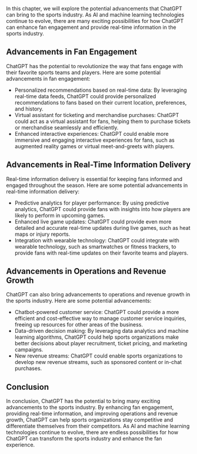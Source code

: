 
In this chapter, we will explore the potential advancements that ChatGPT can bring to the sports industry. As AI and machine learning technologies continue to evolve, there are many exciting possibilities for how ChatGPT can enhance fan engagement and provide real-time information in the sports industry.

Advancements in Fan Engagement
------------------------------

ChatGPT has the potential to revolutionize the way that fans engage with their favorite sports teams and players. Here are some potential advancements in fan engagement:

* Personalized recommendations based on real-time data: By leveraging real-time data feeds, ChatGPT could provide personalized recommendations to fans based on their current location, preferences, and history.
* Virtual assistant for ticketing and merchandise purchases: ChatGPT could act as a virtual assistant for fans, helping them to purchase tickets or merchandise seamlessly and efficiently.
* Enhanced interactive experiences: ChatGPT could enable more immersive and engaging interactive experiences for fans, such as augmented reality games or virtual meet-and-greets with players.

Advancements in Real-Time Information Delivery
----------------------------------------------

Real-time information delivery is essential for keeping fans informed and engaged throughout the season. Here are some potential advancements in real-time information delivery:

* Predictive analytics for player performance: By using predictive analytics, ChatGPT could provide fans with insights into how players are likely to perform in upcoming games.
* Enhanced live game updates: ChatGPT could provide even more detailed and accurate real-time updates during live games, such as heat maps or injury reports.
* Integration with wearable technology: ChatGPT could integrate with wearable technology, such as smartwatches or fitness trackers, to provide fans with real-time updates on their favorite teams and players.

Advancements in Operations and Revenue Growth
---------------------------------------------

ChatGPT can also bring advancements to operations and revenue growth in the sports industry. Here are some potential advancements:

* Chatbot-powered customer service: ChatGPT could provide a more efficient and cost-effective way to manage customer service inquiries, freeing up resources for other areas of the business.
* Data-driven decision making: By leveraging data analytics and machine learning algorithms, ChatGPT could help sports organizations make better decisions about player recruitment, ticket pricing, and marketing campaigns.
* New revenue streams: ChatGPT could enable sports organizations to develop new revenue streams, such as sponsored content or in-chat purchases.

Conclusion
----------

In conclusion, ChatGPT has the potential to bring many exciting advancements to the sports industry. By enhancing fan engagement, providing real-time information, and improving operations and revenue growth, ChatGPT can help sports organizations stay competitive and differentiate themselves from their competitors. As AI and machine learning technologies continue to evolve, there are endless possibilities for how ChatGPT can transform the sports industry and enhance the fan experience.
